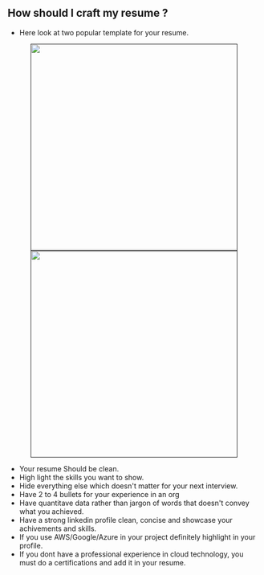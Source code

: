 ## How should I craft my resume ?

* Here look at two popular template for your resume.
<div align="center">
  <a href="">
    <img src="https://github.com/sandipsahoo2k2/my/assets/5547869/b6475de1-1483-4144-ab80-831e3a6a8b02" width="412px"/>
  </a>
  <a href="">
    <img src="https://github.com/sandipsahoo2k2/my/assets/5547869/10dcf446-557e-4cc4-bb9b-f7a5d5b42cdf" width="412px"/> 
  </a>
</div>

* Your resume Should be clean.
* High light the skills you want to show.
* Hide everything else which doesn't matter for your next interview.
* Have 2 to 4 bullets for your experience in an org
* Have quantitave data rather than jargon of words that doesn't convey what you achieved.
* Have a strong linkedin profile clean, concise and showcase your achivements and skills.
* If you use AWS/Google/Azure in your project definitely highlight in your profile.
* If you dont have a professional experience in cloud technology, you must do a certifications and add it in your resume.
